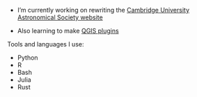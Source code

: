 - I’m currently working on rewriting the [Cambridge University Astronomical Society website](https://github.com/cu-astronomical-society/website)

- Also learning to make [QGIS plugins](https://github.com/0thomasholland/qgis_plugins)


Tools and languages I use:

- Python
- R
- Bash
- Julia
- Rust
